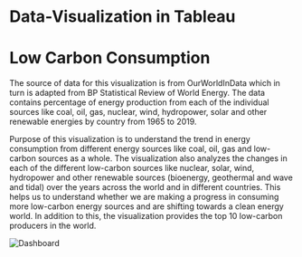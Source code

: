 # Data-Visualization in Tableau


# Low Carbon Consumption

The source of data for this visualization is from OurWorldInData which in turn is adapted from BP Statistical Review of World Energy. The data contains percentage of energy production from each of the individual sources like coal, oil, gas, nuclear, wind, hydropower, solar and other renewable energies by country from 1965 to 2019. 

Purpose of this visualization is to understand the trend in energy consumption from different energy sources like coal, oil, gas and low-carbon sources as a whole. The visualization also analyzes the changes in each of the different low-carbon sources like nuclear, solar, wind, hydropower and other renewable sources (bioenergy, geothermal and wave and tidal) over the years across the world and in different countries. This helps us to understand whether we are making a progress in consuming more low-carbon energy sources and are shifting towards a clean energy world. In addition to this, the visualization provides the top 10 low-carbon producers in the world.


![Dashboard](https://user-images.githubusercontent.com/104097849/166501012-b4d3d6c5-6d8d-474f-b10f-e3b89ebf684a.png)

